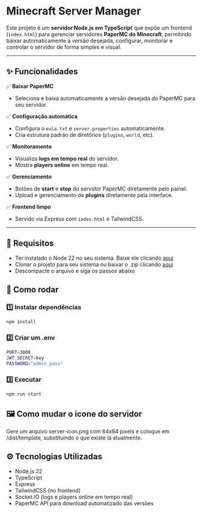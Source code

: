 # Minecraft Server Manager

Este projeto é um **servidor Node.js em TypeScript** que expõe um frontend (`index.html`) para gerenciar servidores **PaperMC do Minecraft**, permitindo baixar automaticamente a versão desejada, configurar, monitorar e controlar o servidor de forma simples e visual.

---

## ✨ Funcionalidades

✅ **Baixar PaperMC**
- Seleciona e baixa automaticamente a versão desejada do PaperMC para seu servidor.

✅ **Configuração automática**
- Configura o `eula.txt` e `server.properties` automaticamente.
- Cria estrutura padrão de diretórios (`plugins`, `world`, etc).

✅ **Monitoramento**
- Visualiza **logs em tempo real** do servidor.
- Mostra **players online** em tempo real.

✅ **Gerenciamento**
- Botões de **start** e **stop** do servidor PaperMC diretamente pelo painel.
- Upload e gerenciamento de **plugins** diretamente pela interface.

✅ **Frontend limpo**
- Servido via Express com `index.html` e TailwindCSS.

---

## 📝 Requisitos
 - Ter instalado o Node 22 no seu sistema. Baixe ele clicando [aqui](https://nodejs.org/dist/latest-v22.x/node-v22.17.0-x86.msi)
 - Clonar o projeto para seu sistema ou baixar o .zip clicando [aqui](https://github.com/jerobas/minecraft-controller/archive/refs/heads/main.zip)
 - Descompacte o arquivo e siga os passos abaixo


## 🚀 Como rodar

### 1️⃣ Instalar dependências
```bash
npm install
```

### 2️⃣ Criar um .env
```bash
PORT=3000
JWT_SECRET=key
PASSWORD="admin_pass"
```

### 3️⃣ Executar
```bash
npm run start
```

## 🖼️ Como mudar o icone do servidor
Gere um arquivo server-icon.png com 64x64 pixels e coloque em /dist/template, substituindo o que existe lá atualmente.

## ⚙️ Tecnologias Utilizadas
  - Node.js 22
  - TypeScript
  - Express
  - TailwindCSS (no frontend)
  - Socket.IO (logs e players online em tempo real)
  - PaperMC API para download automatizado das versões